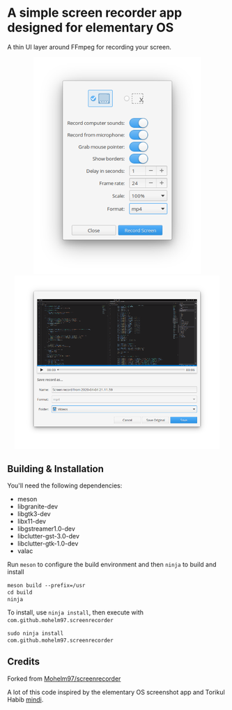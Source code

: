 # A simple screen recorder app designed for elementary OS

A thin UI layer around FFmpeg for recording your screen.

<!-- <p align="left">
  <a href="https://appcenter.elementary.io/com.github.mohelm97.screenrecorder"><img src="https://appcenter.elementary.io/badge.svg" alt="Get it on AppCenter" /></a>
</p> -->

<p align="center"><img src="data/screenshot_1.png" width="385"> <img src="data/screenshot_2.png" width="470"></p>

## Building & Installation

You'll need the following dependencies:

* meson
* libgranite-dev
* libgtk3-dev
* libx11-dev
* libgstreamer1.0-dev
* libclutter-gst-3.0-dev
* libclutter-gtk-1.0-dev
* valac

Run `meson` to configure the build environment and then `ninja` to build and install

    meson build --prefix=/usr
    cd build
    ninja

To install, use `ninja install`, then execute with `com.github.mohelm97.screenrecorder`

    sudo ninja install
    com.github.mohelm97.screenrecorder

## Credits
Forked from [Mohelm97/screenrecorder](https://github.com/Mohelm97/screenrecorder)

A lot of this code inspired by the elementary OS screenshot app and Torikul Habib [mindi](https://github.com/torikulhabib/mindi).
